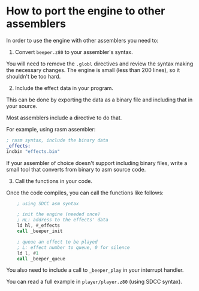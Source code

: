 # How to port the engine to other assemblers

In order to use the engine with other assemblers you need to:

1. Convert `beeper.z80` to your assembler's syntax.

You will need to remove the `.globl` directives and review the syntax making the necessary changes. The engine is small (less than 200 lines), so it shouldn't be too hard.

2. Include the effect data in your program.

This can be done by exporting the data as a binary file and including that in your source.

Most assemblers include a directive to do that.

For example, using rasm assembler:

```asm
; rasm syntax, include the binary data
_effects:
incbin "effects.bin"

```

If your assembler of choice doesn't support including binary files, write a small tool that converts from binary to asm source code.

3. Call the functions in your code.

Once the code compiles, you can call the functions like follows:

```asm
    ; using SDCC asm syntax

    ; init the engine (needed once)
    ; HL: address to the effects' data
    ld hl, #_effects
    call _beeper_init

    ; queue an effect to be played
    ; L: effect number to queue, 0 for silence
    ld l, #1
    call _beeper_queue
```

You also need to include a call to `_beeper_play` in your interrupt handler.

You can read a full example in `player/player.z80` (using SDCC syntax).

